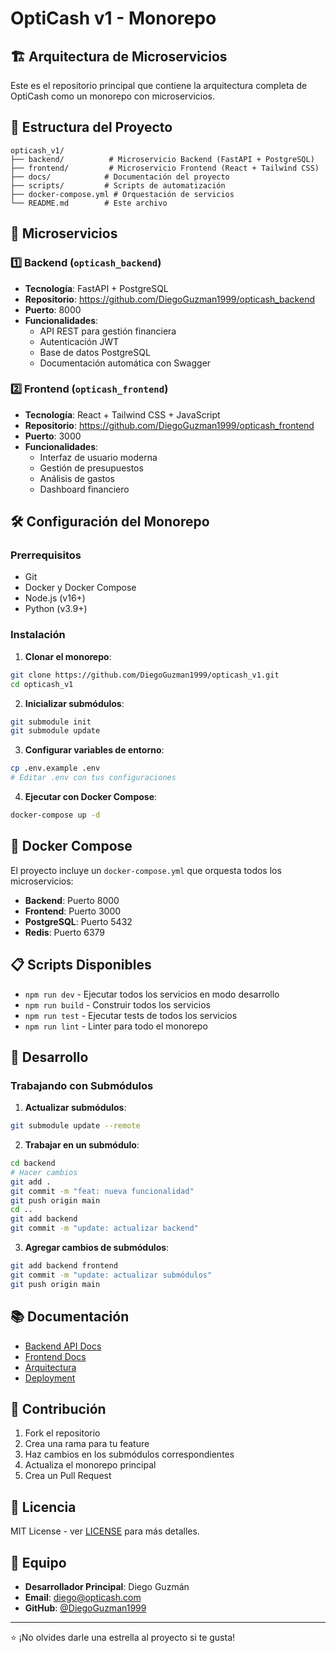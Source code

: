 # OptiCash v1 - Monorepo

## 🏗️ Arquitectura de Microservicios

Este es el repositorio principal que contiene la arquitectura completa de OptiCash como un monorepo con microservicios.

## 📁 Estructura del Proyecto

```
opticash_v1/
├── backend/          # Microservicio Backend (FastAPI + PostgreSQL)
├── frontend/         # Microservicio Frontend (React + Tailwind CSS)
├── docs/            # Documentación del proyecto
├── scripts/         # Scripts de automatización
├── docker-compose.yml # Orquestación de servicios
└── README.md        # Este archivo
```

## 🚀 Microservicios

### 1️⃣ Backend (`opticash_backend`)
- **Tecnología**: FastAPI + PostgreSQL
- **Repositorio**: https://github.com/DiegoGuzman1999/opticash_backend
- **Puerto**: 8000
- **Funcionalidades**:
  - API REST para gestión financiera
  - Autenticación JWT
  - Base de datos PostgreSQL
  - Documentación automática con Swagger

### 2️⃣ Frontend (`opticash_frontend`)
- **Tecnología**: React + Tailwind CSS + JavaScript
- **Repositorio**: https://github.com/DiegoGuzman1999/opticash_frontend
- **Puerto**: 3000
- **Funcionalidades**:
  - Interfaz de usuario moderna
  - Gestión de presupuestos
  - Análisis de gastos
  - Dashboard financiero

## 🛠️ Configuración del Monorepo

### Prerrequisitos
- Git
- Docker y Docker Compose
- Node.js (v16+)
- Python (v3.9+)

### Instalación

1. **Clonar el monorepo**:
```bash
git clone https://github.com/DiegoGuzman1999/opticash_v1.git
cd opticash_v1
```

2. **Inicializar submódulos**:
```bash
git submodule init
git submodule update
```

3. **Configurar variables de entorno**:
```bash
cp .env.example .env
# Editar .env con tus configuraciones
```

4. **Ejecutar con Docker Compose**:
```bash
docker-compose up -d
```

## 🐳 Docker Compose

El proyecto incluye un `docker-compose.yml` que orquesta todos los microservicios:

- **Backend**: Puerto 8000
- **Frontend**: Puerto 3000
- **PostgreSQL**: Puerto 5432
- **Redis**: Puerto 6379

## 📋 Scripts Disponibles

- `npm run dev` - Ejecutar todos los servicios en modo desarrollo
- `npm run build` - Construir todos los servicios
- `npm run test` - Ejecutar tests de todos los servicios
- `npm run lint` - Linter para todo el monorepo

## 🔧 Desarrollo

### Trabajando con Submódulos

1. **Actualizar submódulos**:
```bash
git submodule update --remote
```

2. **Trabajar en un submódulo**:
```bash
cd backend
# Hacer cambios
git add .
git commit -m "feat: nueva funcionalidad"
git push origin main
cd ..
git add backend
git commit -m "update: actualizar backend"
```

3. **Agregar cambios de submódulos**:
```bash
git add backend frontend
git commit -m "update: actualizar submódulos"
git push origin main
```

## 📚 Documentación

- [Backend API Docs](backend/README.md)
- [Frontend Docs](frontend/README.md)
- [Arquitectura](docs/architecture.md)
- [Deployment](docs/deployment.md)

## 🤝 Contribución

1. Fork el repositorio
2. Crea una rama para tu feature
3. Haz cambios en los submódulos correspondientes
4. Actualiza el monorepo principal
5. Crea un Pull Request

## 📄 Licencia

MIT License - ver [LICENSE](LICENSE) para más detalles.

## 👥 Equipo

- **Desarrollador Principal**: Diego Guzmán
- **Email**: diego@opticash.com
- **GitHub**: [@DiegoGuzman1999](https://github.com/DiegoGuzman1999)

---

⭐ ¡No olvides darle una estrella al proyecto si te gusta!